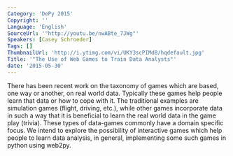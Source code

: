 ```yaml
---
Category: 'DePy 2015'
Copyright: ''
Language: 'English'
SourceUrl: '"http://youtu.be/nwABte_7JWg"'
Speakers: [Casey Schroeder]
Tags: []
ThumbnailUrl: 'http://i.ytimg.com/vi/UKY3scPIMd8/hqdefault.jpg'
Title: '"The Use of Web Games to Train Data Analysts"'
date: '2015-05-30'
---
```

There has been recent work on the taxonomy of games which are based, one way or another, on real world data. Typically these games help people learn that data or how to cope with it. The traditional examples are simulation games (flight, driving, etc.), while other games incorporate data in such a way that it is beneficial to learn the real world data in the game play (trivia). These types of data-games commonly have a domain specific focus.  We intend to explore the possibility of interactive games which help people to learn data analysis, in general, implementing some such games in python using web2py.